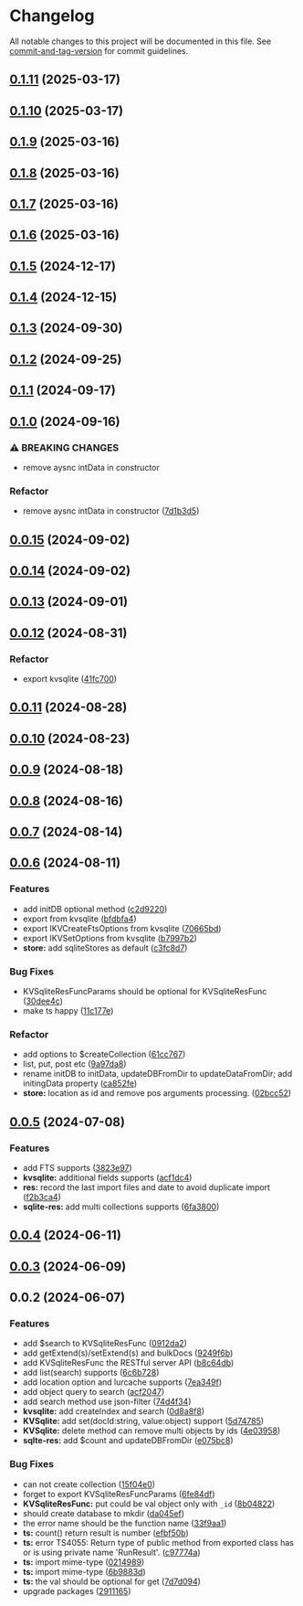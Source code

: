 # Changelog

All notable changes to this project will be documented in this file. See [commit-and-tag-version](https://github.com/absolute-version/commit-and-tag-version) for commit guidelines.

## [0.1.11](https://github.com/isdk/ai-tool-sqlite.js/compare/v0.1.10...v0.1.11) (2025-03-17)

## [0.1.10](https://github.com/isdk/ai-tool-sqlite.js/compare/v0.1.9...v0.1.10) (2025-03-17)

## [0.1.9](https://github.com/isdk/ai-tool-sqlite.js/compare/v0.1.8...v0.1.9) (2025-03-16)

## [0.1.8](https://github.com/isdk/ai-tool-sqlite.js/compare/v0.1.7...v0.1.8) (2025-03-16)

## [0.1.7](https://github.com/isdk/ai-tool-sqlite.js/compare/v0.1.6...v0.1.7) (2025-03-16)

## [0.1.6](https://github.com/isdk/ai-tool-sqlite.js/compare/v0.1.5...v0.1.6) (2025-03-16)

## [0.1.5](https://github.com/isdk/ai-tool-sqlite.js/compare/v0.1.4...v0.1.5) (2024-12-17)

## [0.1.4](https://github.com/isdk/ai-tool-sqlite.js/compare/v0.1.3...v0.1.4) (2024-12-15)

## [0.1.3](https://github.com/isdk/ai-tool-sqlite.js/compare/v0.1.2...v0.1.3) (2024-09-30)

## [0.1.2](https://github.com/isdk/ai-tool-sqlite.js/compare/v0.1.1...v0.1.2) (2024-09-25)

## [0.1.1](https://github.com/isdk/ai-tool-sqlite.js/compare/v0.1.0...v0.1.1) (2024-09-17)

## [0.1.0](https://github.com/isdk/ai-tool-sqlite.js/compare/v0.0.15...v0.1.0) (2024-09-16)


### ⚠ BREAKING CHANGES

* remove aysnc intData in constructor

### Refactor

* remove aysnc intData in constructor ([7d1b3d5](https://github.com/isdk/ai-tool-sqlite.js/commit/7d1b3d5fe34c6739df2d032e93295c040045959b))

## [0.0.15](https://github.com/isdk/ai-tool-sqlite.js/compare/v0.0.14...v0.0.15) (2024-09-02)

## [0.0.14](https://github.com/isdk/ai-tool-sqlite.js/compare/v0.0.13...v0.0.14) (2024-09-02)

## [0.0.13](https://github.com/isdk/ai-tool-sqlite.js/compare/v0.0.12...v0.0.13) (2024-09-01)

## [0.0.12](https://github.com/isdk/ai-tool-sqlite.js/compare/v0.0.11...v0.0.12) (2024-08-31)


### Refactor

* export kvsqlite ([41fc700](https://github.com/isdk/ai-tool-sqlite.js/commit/41fc700da83ea6fac13e95b6f40b7a6ce13d2967))

## [0.0.11](https://github.com/isdk/ai-tool-sqlite.js/compare/v0.0.10...v0.0.11) (2024-08-28)

## [0.0.10](https://github.com/isdk/ai-tool-sqlite.js/compare/v0.0.9...v0.0.10) (2024-08-23)

## [0.0.9](https://github.com/isdk/ai-tool-sqlite.js/compare/v0.0.8...v0.0.9) (2024-08-18)

## [0.0.8](https://github.com/isdk/ai-tool-sqlite.js/compare/v0.0.7...v0.0.8) (2024-08-16)

## [0.0.7](https://github.com/isdk/ai-tool-sqlite.js/compare/v0.0.6...v0.0.7) (2024-08-14)

## [0.0.6](https://github.com/isdk/ai-tool-sqlite.js/compare/v0.0.5...v0.0.6) (2024-08-11)


### Features

* add initDB optional method ([c2d9220](https://github.com/isdk/ai-tool-sqlite.js/commit/c2d92202748470afb10fe6c77910a5912e43cf4c))
* export from kvsqlite ([bfdbfa4](https://github.com/isdk/ai-tool-sqlite.js/commit/bfdbfa4404f3ce423be07abea4c61d74b8908d52))
* export IKVCreateFtsOptions from kvsqlite ([70665bd](https://github.com/isdk/ai-tool-sqlite.js/commit/70665bd696c561f89d226d5daf75e81a89b12e5f))
* export IKVSetOptions from kvsqlite ([b7997b2](https://github.com/isdk/ai-tool-sqlite.js/commit/b7997b232efa134393d97b1b8262dfc5e5aaadf9))
* **store:** add sqliteStores as default ([c3fc8d7](https://github.com/isdk/ai-tool-sqlite.js/commit/c3fc8d78b37a7075d379802dd33205a1d0f8bdd8))


### Bug Fixes

* KVSqliteResFuncParams should be optional for KVSqliteResFunc ([30dee4c](https://github.com/isdk/ai-tool-sqlite.js/commit/30dee4c729f8ba1c8ff1ad509b3d994b9d7d855c))
* make ts happy ([11c177e](https://github.com/isdk/ai-tool-sqlite.js/commit/11c177e99fb45f224ee640c51cdef62b25d5a9db))


### Refactor

* add options to $createCollection ([61cc767](https://github.com/isdk/ai-tool-sqlite.js/commit/61cc767e9b74fb285e98bcd534de830313496c62))
* list, put, post etc ([9a97da8](https://github.com/isdk/ai-tool-sqlite.js/commit/9a97da84e5d434724fd3be9e9669170b1ee518b7))
* rename initDB to initData, updateDBFromDir to updateDataFromDir; add initingData property ([ca852fe](https://github.com/isdk/ai-tool-sqlite.js/commit/ca852fe91f2015e575bbe99042ef21a6c535bc48))
* **store:** location as id and remove pos arguments processing. ([02bcc52](https://github.com/isdk/ai-tool-sqlite.js/commit/02bcc5285576eb69920174ef1cf4715c7edb45b5))

## [0.0.5](https://github.com/isdk/ai-tool-sqlite.js/compare/v0.0.4...v0.0.5) (2024-07-08)


### Features

* add FTS supports ([3823e97](https://github.com/isdk/ai-tool-sqlite.js/commit/3823e97a287fbcf563c77a38db59b53ee44a817c))
* **kvsqlite:** additional fields supports ([acf1dc4](https://github.com/isdk/ai-tool-sqlite.js/commit/acf1dc44e60fceffa18de7670ce348b1b0598f03))
* **res:** record the last import files and date to avoid duplicate import ([f2b3ca4](https://github.com/isdk/ai-tool-sqlite.js/commit/f2b3ca4dfb73d35a81d5e4e0cbf485c01dad2876))
* **sqlite-res:** add multi collections supports ([6fa3800](https://github.com/isdk/ai-tool-sqlite.js/commit/6fa380047bfe2c95e5501b89b3e6e0485de16efa))

## [0.0.4](https://github.com/isdk/ai-tool-sqlite.js/compare/v0.0.3...v0.0.4) (2024-06-11)

## [0.0.3](https://github.com/isdk/ai-tool-sqlite.js/compare/v0.0.2...v0.0.3) (2024-06-09)

## 0.0.2 (2024-06-07)


### Features

* add $search to KVSqliteResFunc ([0912da2](https://github.com/isdk/ai-tool-sqlite.js/commit/0912da245222155fd4a0b0475a8bbdbefc460a3c))
* add getExtend(s)/setExtend(s) and bulkDocs ([9249f6b](https://github.com/isdk/ai-tool-sqlite.js/commit/9249f6b86422c79495f6ba5b0fb301b7a0f8785a))
* add KVSqliteResFunc the RESTful server API ([b8c64db](https://github.com/isdk/ai-tool-sqlite.js/commit/b8c64dbe483cc2ea69ef9627cdb94166fd28764c))
* add list(search) supports ([6c6b728](https://github.com/isdk/ai-tool-sqlite.js/commit/6c6b728d1519a700ec7d61118db363fb6afdcc49))
* add location option and lurcache supports ([7ea349f](https://github.com/isdk/ai-tool-sqlite.js/commit/7ea349ff2f18f896852bb4fd303ae656f75c6216))
* add object query to search ([acf2047](https://github.com/isdk/ai-tool-sqlite.js/commit/acf204792c3a0b490945c64342a33d40b66c44fc))
* add search method use json-filter ([74d4f34](https://github.com/isdk/ai-tool-sqlite.js/commit/74d4f3456a25dd6283de305b68a241b8ddbbbf46))
* **kvsqlite:** add createIndex and search ([0d8a8f8](https://github.com/isdk/ai-tool-sqlite.js/commit/0d8a8f8e4516bd6b5391cb66e93a8fd7d4836423))
* **KVSqlite:** add set(docId:string, value:object) support ([5d74785](https://github.com/isdk/ai-tool-sqlite.js/commit/5d747851712c41bb16459a21c033040bcb967d5d))
* **KVSqlite:** delete method can remove multi objects by ids ([4e03958](https://github.com/isdk/ai-tool-sqlite.js/commit/4e03958b4ac16bf74e9f1bee4df7d309427458df))
* **sqlte-res:** add $count and updateDBFromDir ([e075bc8](https://github.com/isdk/ai-tool-sqlite.js/commit/e075bc88a49af957640fea9ec5c3f6319529bc90))


### Bug Fixes

* can not create collection ([15f04e0](https://github.com/isdk/ai-tool-sqlite.js/commit/15f04e0549beaea3824deda94b767082478cc3e4))
* forget to export KVSqliteResFuncParams ([6fe84df](https://github.com/isdk/ai-tool-sqlite.js/commit/6fe84df6d5d43750bd14b4ad63de45bdbb88cdb5))
* **KVSqliteResFunc:** put could be val object only with `_id` ([8b04822](https://github.com/isdk/ai-tool-sqlite.js/commit/8b0482217149e71b744b2452cf6b7e63dd782129))
* should create database to mkdir ([da045ef](https://github.com/isdk/ai-tool-sqlite.js/commit/da045ef22740a401fb482f2f7828a44d2d4f5829))
* the error name should be the function name ([33f9aa1](https://github.com/isdk/ai-tool-sqlite.js/commit/33f9aa16e3b78f20749288fe12f95311cddc62f2))
* **ts:** count() return result is number ([efbf50b](https://github.com/isdk/ai-tool-sqlite.js/commit/efbf50bc974959441c9c59a7b060eafd6e473406))
* **ts:** error TS4055: Return type of public method from exported class has or is using private name 'RunResult'. ([c97774a](https://github.com/isdk/ai-tool-sqlite.js/commit/c97774a4ed3ef3c736bc4fb2cf97a9edd9065bd2))
* **ts:** import mime-type ([0214989](https://github.com/isdk/ai-tool-sqlite.js/commit/0214989f88cc1b46e3e66c0e808279bd27600e1f))
* **ts:** import mime-type ([6b9883d](https://github.com/isdk/ai-tool-sqlite.js/commit/6b9883d5b30557680b5bce6b07d5ae1ad92babfc))
* **ts:** the val should be optional for get ([7d7d094](https://github.com/isdk/ai-tool-sqlite.js/commit/7d7d094b9784e87d8505b3d50b6a9edad9533cc2))
* upgrade packages ([2911165](https://github.com/isdk/ai-tool-sqlite.js/commit/2911165e6fb81b0be0527a7014129dc8dc8d996a))
